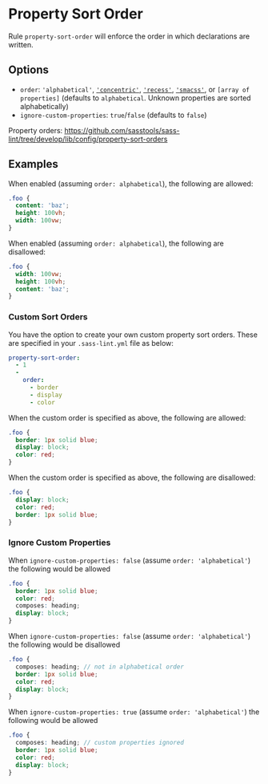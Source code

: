 # Property Sort Order

Rule `property-sort-order` will enforce the order in which declarations are written.

## Options

* `order`: `'alphabetical'`, [`'concentric'`](http://rhodesmill.org/brandon/2011/concentric-css/), [`'recess'`](http://twitter.github.io/recess/), [`'smacss'`](http://smacss.com/book/formatting), or `[array of properties]` (defaults to `alphabetical`. Unknown properties are sorted alphabetically)
* `ignore-custom-properties`: `true`/`false` (defaults to `false`)

Property orders: https://github.com/sasstools/sass-lint/tree/develop/lib/config/property-sort-orders

## Examples

When enabled (assuming `order: alphabetical`), the following are allowed:

```scss
.foo {
  content: 'baz';
  height: 100vh;
  width: 100vw;
}
```

When enabled (assuming `order: alphabetical`), the following are disallowed:

```scss
.foo {
  width: 100vw;
  height: 100vh;
  content: 'baz';
}
```

### Custom Sort Orders

You have the option to create your own custom property sort orders. These are specified in your `.sass-lint.yml` file as below:

```yaml
property-sort-order:
  - 1
  -
    order:
      - border
      - display
      - color
```

When the custom order is specified as above, the following are allowed:

```scss
.foo {
  border: 1px solid blue;
  display: block;
  color: red;
}
```

When the custom order is specified as above, the following are disallowed:

```scss
.foo {
  display: block;
  color: red;
  border: 1px solid blue;
}
```

### Ignore Custom Properties

When `ignore-custom-properties: false` (assume `order: 'alphabetical'`) the following would be allowed

```scss
.foo {
  border: 1px solid blue;
  color: red;
  composes: heading;
  display: block;
}
```

When `ignore-custom-properties: false` (assume `order: 'alphabetical'`) the following would be disallowed

```scss
.foo {
  composes: heading; // not in alphabetical order
  border: 1px solid blue;
  color: red;
  display: block;
}
```

When `ignore-custom-properties: true` (assume `order: 'alphabetical'`) the following would be allowed

```scss
.foo {
  composes: heading; // custom properties ignored
  border: 1px solid blue;
  color: red;
  display: block;
}
```
